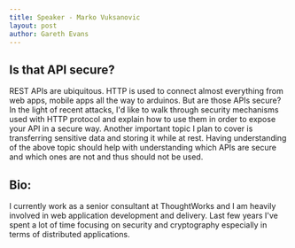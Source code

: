```yaml
---
title: Speaker - Marko Vuksanovic
layout: post
author: Gareth Evans
---
```


## Is that API secure? 
   
REST APIs are ubiquitous. HTTP is used to connect almost everything from web apps, mobile apps all the way to arduinos. But are those APIs secure? In the light of recent attacks, I'd like to walk through security mechanisms used with HTTP protocol and explain how to use them in order to expose your API in a secure way. Another important topic I plan to cover is transferring sensitive data and storing it while at rest. Having understanding of the above topic should help with understanding which APIs are secure and which ones are not and thus should not be used.

## Bio:

I currently work as a senior consultant at ThoughtWorks and I am heavily involved in web application development and delivery. Last few years I've spent a lot of time focusing on security and cryptography especially in terms of distributed applications.